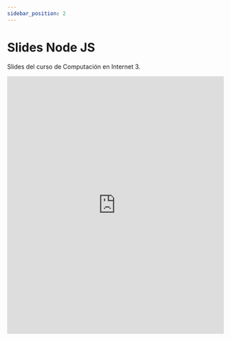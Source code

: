 ```yaml
---
sidebar_position: 2
---
```


# Slides Node JS

Slides del curso de Computación en Internet 3.

<iframe 
    src="https://www.canva.com/design/DAGu-4WfRDQ/VIHwselUZRjkD21_QspqxQ/view?embed"
    width="100%"
    height="600px"
    allowfullscreen="true"
    frameborder="0"
></iframe>

